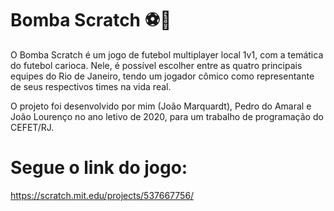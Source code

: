 # Bomba Scratch ⚽🥅


O Bomba Scratch é um jogo de futebol multiplayer local 1v1, com a temática do futebol carioca. Nele, é possível escolher entre as quatro principais equipes do Rio de Janeiro, tendo um jogador cômico como representante de seus respectivos times na vida real.

O projeto foi desenvolvido por mim (João Marquardt), Pedro do Amaral e João Lourenço no ano letivo de 2020, para um trabalho de programação do CEFET/RJ.

# Segue o link do jogo: 
https://scratch.mit.edu/projects/537667756/
